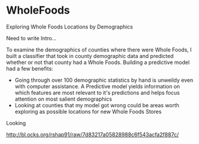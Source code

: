 # WholeFoods
Exploring Whole Foods Locations by Demographics

Need to write Intro...


To examine the demographics of counties where there were Whole Foods, I built a classifier that took in county demographic data and predicted whether or not that county had a Whole Foods. Building a predictive model had a few benefits:
  - Going through over 100 demographic statistics by hand is unweildy even with computer assistance. A Predictive model yields information on which features are most relevant to it's predictions and helps focus attention on most salient demographics
  - Looking at counties that my model got wrong could be areas worth exploring as possible locations for new Whole Foods Stores
 
 
Looking
 




http://bl.ocks.org/rshap91/raw/7d83217a05828988c6f543acfa2f887c/
